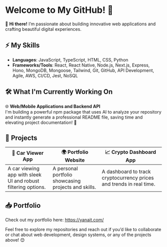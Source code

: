 # Welcome to My GitHub! 👋

🚀 **Hi there!** I’m passionate about building innovative web applications and crafting beautiful digital experiences.

## ⚡ My Skills
- **Languages**: JavaScript, TypeScript, HTML, CSS, Python
- **Frameworks/Tools**: React, React Native, Node.js, Next.js, Express, Hono, MongoDB, Mongoose, Tailwind, Git, GitHub, API Development, Agile, AWS, CI/CD, Jest, NoSQL

## 🛠 What I'm Currently Working On
🌐 **Web/Mobile Applications and Backend API**   
I'm building a powerful npm package that uses AI to analyze your repository and instantly generate a professional README file, saving time and elevating project documentation! 🚀

## 🌟 Projects
| 🚗 **Car Viewer App**                      | 🌍 **Portfolio Website**              | 📈 **Crypto Dashboard App**                      |
|--------------------------------------------|---------------------------------------|-----------------------------------------------|
| A car viewing app with sleek UI and robust filtering options. | A personal portfolio showcasing projects and skills. | A dashboard to track cryptocurrency prices and trends in real time. |

## 📥 Portfolio
Check out my portfolio here: https://yanait.com/

Feel free to explore my repositories and reach out if you’d like to collaborate or chat about web development, design systems, or any of the projects above! 😊
